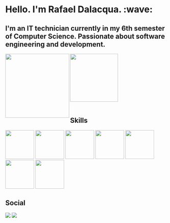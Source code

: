 <link rel="stylesheet" href="https://cdn.jsdelivr.net/gh/devicons/devicon@v2.15.1/devicon.min.css">
<h1> Hello. I'm Rafael Dalacqua. :wave: </h1>
<h2> I'm an IT technician currently in my 6th semester of Computer Science. Passionate about software engineering and development. </h2>
<div widht="50px">
  <img height="200px" align="left" src="https://github-readme-stats.vercel.app/api?username=dalacquar&theme=chartreuse-dark"/>
  <img height="150px" src="https://github-readme-stats.vercel.app/api/top-langs/?username=dalacquar&hide_progress=false&theme=chartreuse-dark"/>
</div>
<br>
<h2> Skills </h2>
<div>
  <img width="90px" src="https://cdn.jsdelivr.net/gh/devicons/devicon/icons/react/react-original-wordmark.svg"/>
  <img width="90px" src="https://cdn.jsdelivr.net/gh/devicons/devicon/icons/typescript/typescript-original.svg"/>
  <img width="90px" src="https://cdn.jsdelivr.net/gh/devicons/devicon/icons/python/python-original-wordmark.svg"/>
  <img width="90px" src="https://cdn.jsdelivr.net/gh/devicons/devicon/icons/html5/html5-plain-wordmark.svg" />
  <img width="90px" src="https://cdn.jsdelivr.net/gh/devicons/devicon/icons/css3/css3-plain-wordmark.svg" />
  <img width="90px" src="https://cdn.jsdelivr.net/gh/devicons/devicon/icons/javascript/javascript-original.svg" />
  <img width="90px" src="https://cdn.jsdelivr.net/gh/devicons/devicon/icons/php/php-original.svg" />
</div>
<h2> Social </h2>
<div>
  <a target="_blank" href="https://www.linkedin.com/in/rafael-dalacqua-07761921b"><img src="https://img.shields.io/badge/LinkedIn-0077B5?style=for-the-badge&logo=linkedin&logoColor=white"></img></a>
  <a target="_blank" href="https://www.instagram.com/dalacquarafael"><img src="https://img.shields.io/badge/Instagram-E4405F?style=for-the-badge&logo=instagram&logoColor=white"></img></a>
</div>


